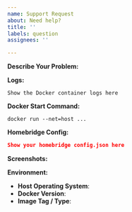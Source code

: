 ```yaml
---
name: Support Request
about: Need help?
title: ''
labels: question
assignees: ''

---
```


<!-- Please search existing issues to avoid creating duplicates. -->

**Describe Your Problem:**
<!-- A clear and concise description of what problem you are trying to solve. -->

**Logs:**
<!-- Support requests that do not contain logs may be closed without warning. -->

```
Show the Docker container logs here
```

**Docker Start Command:**
<!-- Show how you are starting the docker container -->
<!-- docker-compose? provide the full docker-compose.yml file -->

```
docker run --net=host ...
```

**Homebridge Config:**

```json
Show your homebridge config.json here
```

**Screenshots:**
<!-- If applicable, add screenshots to help explain your problem. -->

**Environment:**

* **Host Operating System**: <!-- Raspbian / Ubuntu / Debian / Windows / macOS etc. -->
* **Docker Version**: <!-- docker -->
* **Image Tag / Type**: <!-- latest, debian, no-avahi etc. -->

<!-- Click the "Preview" tab before you submit to ensure the formatting is correct. -->
